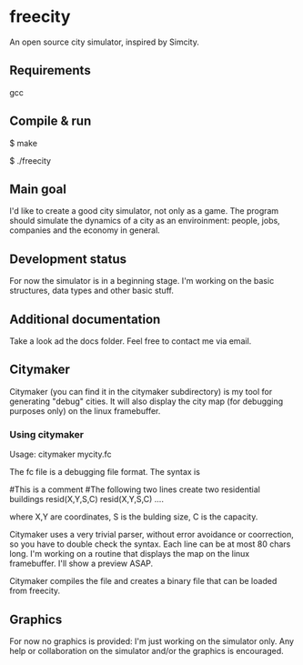 # freecity
An open source city simulator, inspired by Simcity.

## Requirements
gcc

## Compile & run
$ make

$ ./freecity

## Main goal

I'd like to create a good city simulator, not only as a game. The program should simulate the dynamics of a city as an enviroinment: people, jobs, companies and the economy in general.

## Development status

For now the simulator is in a beginning stage. I'm working on the basic structures, data types and other basic stuff.

## Additional documentation

Take a look ad the docs folder. Feel free to contact me via email.

## Citymaker

Citymaker (you can find it in the citymaker subdirectory) is my tool for generating "debug" cities. It will also display the city map (for debugging purposes only) on the linux framebuffer.

### Using citymaker

Usage: citymaker mycity.fc

The fc file is a debugging file format. The syntax is

\#This is a comment
\#The following two lines create two residential buildings
resid(X,Y,S,C)
resid(X,Y,S,C)
....

where X,Y are coordinates, S is the bulding size, C is the capacity.

Citymaker uses a very trivial parser, without error avoidance or coorrection, so you have to double check the syntax. Each line can be at most 80 chars long. I'm working on a routine that displays the map on the linux framebuffer. I'll show a preview ASAP.

Citymaker compiles the file and creates a binary file that can be loaded from freecity.

## Graphics

For now no graphics is provided: I'm just working on the simulator only. Any help or collaboration on the simulator and/or the graphics is encouraged.
